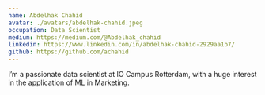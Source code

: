 ```yaml
---
name: Abdelhak Chahid
avatar: ./avatars/abdelhak-chahid.jpeg
occupation: Data Scientist
medium: https://medium.com/@Abdelhak_chahid
linkedin: https://www.linkedin.com/in/abdelhak-chahid-2929aa1b7/
github: https://github.com/achahid
---
```


I’m a passionate data scientist at IO Campus Rotterdam, with a huge interest in the application of ML in Marketing.
